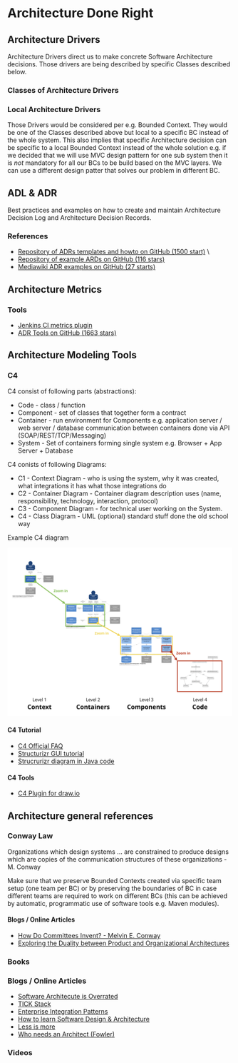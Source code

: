 # Architecture Done Right

## Architecture Drivers
Architecture Drivers direct us to make concrete Software Architecture decisions. Those drivers are being described 
by specific Classes described below.

### Classes of Architecture Drivers


### Local Architecture Drivers
Those Drivers would be considered per e.g. Bounded Context. They would be one of the Classes described above but
local to a specific BC instead of the whole system.
This also implies that specific Architecture decision can be specific to a local Bounded Context instead of the whole
solution e.g. if we decided that we will use MVC design pattern for one sub system then it is *not* mandatory for 
all our BCs to be build based on the MVC layers. We can use a different design patter that solves our problem in
different BC. 

## ADL & ADR
Best practices and examples on how to create and maintain Architecture Decision Log and Architecture Decision Records.

### References
* [Repository of ADRs templates and howto on GitHub \(1500 start\)](https://github.com/joelparkerhenderson/architecture_decision_record) \
* [Repository of example ARDs on GitHub \(116 stars\)](https://github.com/arachne-framework/architecture)
* [Mediawiki ADR examples on GitHub \(27 starts)](https://github.com/wikimedia/mediawiki-extensions-Popups/tree/master/docs/adr)

## Architecture Metrics

### Tools
* [Jenkins CI metrics plugin](https://github.com/jenkinsci/metrics-plugin)
* [ADR Tools on GitHub \(1663 stars\)](https://github.com/npryce/adr-tools/tree/master/src)

## Architecture Modeling Tools

### C4

C4 consist of following parts (abstractions):
* Code - class / function
* Component - set of classes that together form a contract
* Container - run environment for Components e.g. application server / web server / database
              communication between containers done via API (SOAP/REST/TCP/Messaging)
* System - Set of containers forming single system e.g. Browser + App Server + Database

C4 conists of following Diagrams:
* C1 - Context Diagram - who is using the system, why it was created, what integrations it has what those integrations do
* C2 - Container Diagram - Container diagram description uses (name, responsibility, technology, interaction, protocol)
* C3 - Component Diagram - for technical user working on the System.
* C4 - Class Diagram - UML (optional) standard stuff done the old school way

Example C4 diagram

![Image Link2](https://raw.githubusercontent.com/arekczarny/grimoire/master/pics/c4-example.png "C4 Example")

#### C4 Tutorial
* [C4 Official FAQ](https://c4model.com/#faq)
* [Structurizr GUI tutorial](https://www.youtube.com/watch?v=OjRB8ol3JnI)
* [Strucrurizr diagram in Java code](https://github.com/structurizr/java/tree/master/structurizr-examples/src/com/structurizr/example)

#### C4 Tools
* [C4 Plugin for draw.io](https://github.com/tobiashochguertel/c4-draw.io)

## Architecture general references

### Conway Law
Organizations which design systems ... are constrained to produce designs which are copies of the communication
structures of these organizations - M. Conway

Make sure that we preserve Bounded Contexts created via specific team setup (one team per BC) or by preserving the 
boundaries of BC in case different teams are required to work on different BCs (this can be achieved by automatic,
programmatic use of software tools e.g. Maven modules).

#### Blogs / Online Articles
* [How Do Committees Invent? - Melvin E. Conway](http://www.melconway.com/Home/Committees_Paper.html)
* [Exploring the Duality between Product and Organizational Architectures](https://hbswk.hbs.edu/item/exploring-the-duality-between-product-and-organizational-architectures-a-test-of-the-mirroring-hypothesis)

### Books

### Blogs / Online Articles
* [Software Architecute is Overrated](https://blog.pragmaticengineer.com/software-architecture-is-overrated/)
* [TICK Stack](https://www.thoughtworks.com/radar/platforms/tick-stack)
* [Enterprise Integration Patterns](https://www.enterpriseintegrationpatterns.com/index.html)
* [How to learn Software Design & Architecture](https://khalilstemmler.com/articles/software-design-architecture/full-stack-software-design/)
* [Less is more](http://www.bredemeyer.com/pdf_files/MinimalistArchitecture.PDF)
* [Who needs an Architect \(Fowler\)](https://martinfowler.com/ieeeSoftware/whoNeedsArchitect.pdf)

### Videos